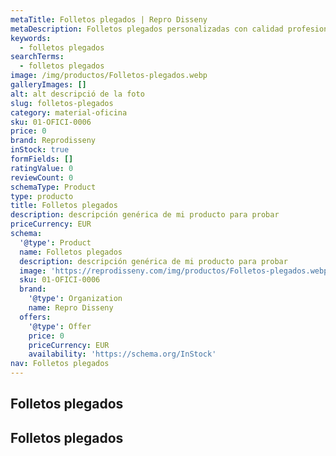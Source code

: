 ```yaml
---
metaTitle: Folletos plegados | Repro Disseny
metaDescription: Folletos plegados personalizadas con calidad profesional en Cataluña.
keywords:
  - folletos plegados
searchTerms:
  - folletos plegados
image: /img/productos/Folletos-plegados.webp
galleryImages: []
alt: alt descripció de la foto
slug: folletos-plegados
category: material-oficina
sku: 01-OFICI-0006
price: 0
brand: Reprodisseny
inStock: true
formFields: []
ratingValue: 0
reviewCount: 0
schemaType: Product
type: producto
title: Folletos plegados
description: descripción genérica de mi producto para probar
priceCurrency: EUR
schema:
  '@type': Product
  name: Folletos plegados
  description: descripción genérica de mi producto para probar
  image: 'https://reprodisseny.com/img/productos/Folletos-plegados.webp'
  sku: 01-OFICI-0006
  brand:
    '@type': Organization
    name: Repro Disseny
  offers:
    '@type': Offer
    price: 0
    priceCurrency: EUR
    availability: 'https://schema.org/InStock'
nav: Folletos plegados
---
```


## Folletos plegados

## Folletos plegados

